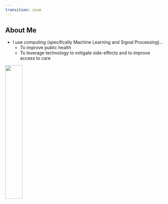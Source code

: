 ```yaml
---
transition: zoom
---
```


## About Me

- I use computing (specifically Machine Learning and Signal Processing)...
  - To improve public health 
  - To leverage technology to mitigate side-effects and to improve access to care
  
<img src="http://www.billmongan.com/files/media/software-iotframework/simbabyandpregnancy.jpg" width="33%" />  